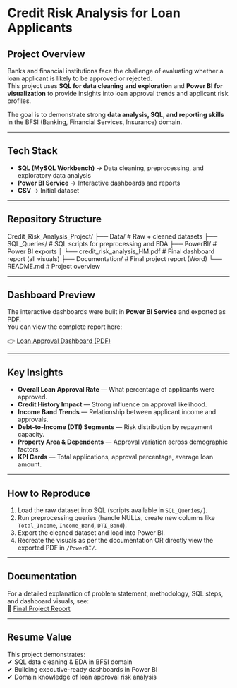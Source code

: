 # Credit Risk Analysis for Loan Applicants

## Project Overview
Banks and financial institutions face the challenge of evaluating whether a loan applicant is likely to be approved or rejected.  
This project uses **SQL for data cleaning and exploration** and **Power BI for visualization** to provide insights into loan approval trends and applicant risk profiles.  

The goal is to demonstrate strong **data analysis, SQL, and reporting skills** in the BFSI (Banking, Financial Services, Insurance) domain.

---

## Tech Stack
- **SQL (MySQL Workbench)** → Data cleaning, preprocessing, and exploratory data analysis  
- **Power BI Service** → Interactive dashboards and reports  
- **CSV** → Initial dataset  

---

## Repository Structure
Credit_Risk_Analysis_Project/
├── Data/ # Raw + cleaned datasets
├── SQL_Queries/ # SQL scripts for preprocessing and EDA
├── PowerBI/ # Power BI exports
│ └── credit_risk_analysis_HM.pdf # Final dashboard report (all visuals)
├── Documentation/ # Final project report (Word)
└── README.md # Project overview


---

## Dashboard Preview
The interactive dashboards were built in **Power BI Service** and exported as PDF.  
You can view the complete report here:

👉 [Loan Approval Dashboard (PDF)](PowerBI/credit_risk_analysis_HM.pdf)

---

## Key Insights
- **Overall Loan Approval Rate** — What percentage of applicants were approved.  
- **Credit History Impact** — Strong influence on approval likelihood.  
- **Income Band Trends** — Relationship between applicant income and approvals.  
- **Debt-to-Income (DTI) Segments** — Risk distribution by repayment capacity.  
- **Property Area & Dependents** — Approval variation across demographic factors.  
- **KPI Cards** — Total applications, approval percentage, average loan amount.  

---

## How to Reproduce
1. Load the raw dataset into SQL (scripts available in `SQL_Queries/`).  
2. Run preprocessing queries (handle NULLs, create new columns like `Total_Income`, `Income_Band`, `DTI_Band`).  
3. Export the cleaned dataset and load into Power BI.  
4. Recreate the visuals as per the documentation OR directly view the exported PDF in `/PowerBI/`.

---

## Documentation
For a detailed explanation of problem statement, methodology, SQL steps, and dashboard visuals, see:  
📄 [Final Project Report](Documentation/Credit_Risk_Analysis_Project_Documentation.doc)

---

## Resume Value
This project demonstrates:  
✔ SQL data cleaning & EDA in BFSI domain  
✔ Building executive-ready dashboards in Power BI  
✔ Domain knowledge of loan approval risk analysis  
